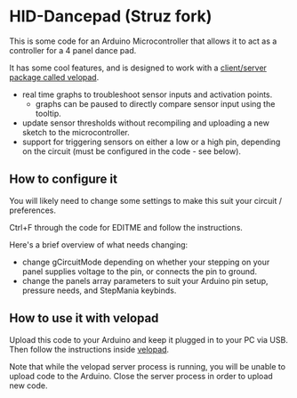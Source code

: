 # HID-Dancepad (Struz fork)

This is some code for an Arduino Microcontroller that allows it to act as a controller for a 4 panel dance pad.

It has some cool features, and is designed to work with a [client/server package called velopad](https://github.com/struz/velopad).
- real time graphs to troubleshoot sensor inputs and activation points.
  - graphs can be paused to directly compare sensor input using the tooltip.
- update sensor thresholds without recompiling and uploading a new sketch to the microcontroller.
- support for triggering sensors on either a low or a high pin, depending on the circuit (must be configured in the code - see below).

## How to configure it

You will likely need to change some settings to make this suit your circuit / preferences.

Ctrl+F through the code for EDITME and follow the instructions.

Here's a brief overview of what needs changing:
- change gCircuitMode depending on whether your stepping on your panel supplies voltage to the pin, or connects the pin to ground.
- change the panels array parameters to suit your Arduino pin setup, pressure needs, and StepMania keybinds.

## How to use it with velopad

Upload this code to your Arduino and keep it plugged in to your PC via USB. Then follow the instructions inside [velopad](https://github.com/struz/velopad).

Note that while the velopad server process is running, you will be unable to upload code to the Arduino. Close the server process in order to upload new code.